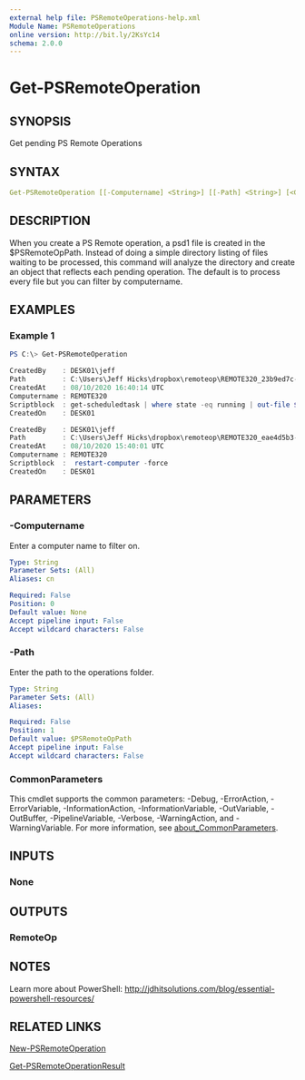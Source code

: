 ```yaml
---
external help file: PSRemoteOperations-help.xml
Module Name: PSRemoteOperations
online version: http://bit.ly/2KsYc14
schema: 2.0.0
---
```


# Get-PSRemoteOperation

## SYNOPSIS

Get pending PS Remote Operations

## SYNTAX

```yaml
Get-PSRemoteOperation [[-Computername] <String>] [[-Path] <String>] [<CommonParameters>]
```

## DESCRIPTION

When you create a PS Remote operation, a psd1 file is created in the $PSRemoteOpPath. Instead of doing a simple directory listing of files waiting to be processed, this command will analyze the directory and create an object that reflects each pending operation. The default is to process every file but you can filter by computername.

## EXAMPLES

### Example 1

```powershell
PS C:\> Get-PSRemoteOperation

CreatedBy    : DESK01\jeff
Path         : C:\Users\Jeff Hicks\dropbox\remoteop\REMOTE320_23b9ed7c-9b2c-463d-9ea8-e121cf6d8da4.psd1
CreatedAt    : 08/10/2020 16:40:14 UTC
Computername : REMOTE320
Scriptblock  : get-scheduledtask | where state -eq running | out-file $env:userprofile\dropbox\work\running.txt
CreatedOn    : DESK01

CreatedBy    : DESK01\jeff
Path         : C:\Users\Jeff Hicks\dropbox\remoteop\REMOTE320_eae4d5b3-2700-4c98-9253-3d361df16863.psd1
CreatedAt    : 08/10/2020 15:40:01 UTC
Computername : REMOTE320
Scriptblock  :  restart-computer -force
CreatedOn    : DESK01
```

## PARAMETERS

### -Computername

Enter a computer name to filter on.

```yaml
Type: String
Parameter Sets: (All)
Aliases: cn

Required: False
Position: 0
Default value: None
Accept pipeline input: False
Accept wildcard characters: False
```

### -Path

Enter the path to the operations folder.

```yaml
Type: String
Parameter Sets: (All)
Aliases:

Required: False
Position: 1
Default value: $PSRemoteOpPath
Accept pipeline input: False
Accept wildcard characters: False
```

### CommonParameters

This cmdlet supports the common parameters: -Debug, -ErrorAction, -ErrorVariable, -InformationAction, -InformationVariable, -OutVariable, -OutBuffer, -PipelineVariable, -Verbose, -WarningAction, and -WarningVariable. For more information, see [about_CommonParameters](http://go.microsoft.com/fwlink/?LinkID=113216).

## INPUTS

### None

## OUTPUTS

### RemoteOp

## NOTES

Learn more about PowerShell:
http://jdhitsolutions.com/blog/essential-powershell-resources/

## RELATED LINKS

[New-PSRemoteOperation](New-PSRemoteOperation.md)

[Get-PSRemoteOperationResult](Get-PSRemoteOperationResult.md)
